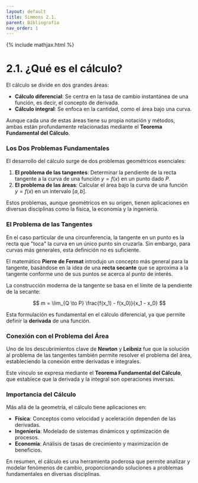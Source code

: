 ```yaml
---
layout: default
title: Simmons 2.1.
parent: Bibliografía
nav_order: 1
---
```


{% include mathjax.html %}

# 2.1. ¿Qué es el cálculo?

El cálculo se divide en dos grandes áreas:

- **Cálculo diferencial**: Se centra en la tasa de cambio instantánea de una función, es decir, el concepto de derivada.
- **Cálculo integral**: Se enfoca en la cantidad, como el área bajo una curva.

Aunque cada una de estas áreas tiene su propia notación y métodos, ambas están profundamente relacionadas mediante el **Teorema Fundamental del Cálculo**.

### Los Dos Problemas Fundamentales

El desarrollo del cálculo surge de dos problemas geométricos esenciales:

1. **El problema de las tangentes**: Determinar la pendiente de la recta tangente a la curva de una función $y = f(x)$ en un punto dado $P$.
2. **El problema de las áreas**: Calcular el área bajo la curva de una función $y = f(x)$ en un intervalo $[a, b]$.

Estos problemas, aunque geométricos en su origen, tienen aplicaciones en diversas disciplinas como la física, la economía y la ingeniería.

### El Problema de las Tangentes

En el caso particular de una circunferencia, la tangente en un punto es la recta que "toca" la curva en un único punto sin cruzarla. Sin embargo, para curvas más generales, esta definición no es suficiente.

El matemático **Pierre de Fermat** introdujo un concepto más general para la tangente, basándose en la idea de una **recta secante** que se aproxima a la tangente conforme uno de sus puntos se acerca al punto de interés.

La construcción moderna de la tangente se basa en el límite de la pendiente de la secante:

$$
m = \lim_{Q \to P} \frac{f(x_1) - f(x_0)}{x_1 - x_0}
$$

Esta formulación es fundamental en el cálculo diferencial, ya que permite definir la **derivada** de una función.

### Conexión con el Problema del Área

Uno de los descubrimientos clave de **Newton** y **Leibniz** fue que la solución al problema de las tangentes también permite resolver el problema del área, estableciendo la conexión entre derivadas e integrales.

Este vínculo se expresa mediante el **Teorema Fundamental del Cálculo**, que establece que la derivada y la integral son operaciones inversas.

### Importancia del Cálculo

Más allá de la geometría, el cálculo tiene aplicaciones en:

- **Física**: Conceptos como velocidad y aceleración dependen de las derivadas.
- **Ingeniería**: Modelado de sistemas dinámicos y optimización de procesos.
- **Economía**: Análisis de tasas de crecimiento y maximización de beneficios.

En resumen, el cálculo es una herramienta poderosa que permite analizar y modelar fenómenos de cambio, proporcionando soluciones a problemas fundamentales en diversas disciplinas.
